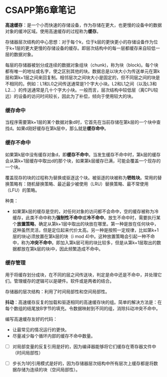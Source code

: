 # CSAPP第6章笔记

**高速缓存**：是一个小而快速的存储设备，作为存储在更大，也更慢的设备中的数据对象的缓冲区域。使用高速缓存的过程称为**缓存**。

存储器层次结构的中心思想：对于每个k，位于k层的更快更小的存储设备作为位于k+1层的更大更慢的存储设备的缓存。即层次结构中的每一层都缓存来自较低一层的数据对象。

每层的存储器被划分成连续的数据对象组块（chunk)，称为块（block)。每个块都有唯一的地址或名字，使之区别其他的块。数据总是以块大小为传送单元在第k层和第k+1层之间来回复制。相邻层次之间块大小是固定的，但不同层之间的块是不相同的。例如：L1和L0之间传送通常是1个字大小块。L2和L1之间（以及L3和L2…）的传送通常是几十个字大小块。一般而言，层次结构中较低层（离CPU较远）的设备的访问时间较长，因此为了补偿，倾向于使用较大的块。

### 缓存命中

当程序需要第k+1层的某个数据对象d时，它首先在当前存储在第k层的一个块中查找d。如果d刚好缓存在第k层中，那么就是**缓存命中**。

### 缓存不命中

如果第k层中没有缓存对象d，即**缓存不命中**。当发生缓存不命中时，第k层的缓存会从第k+1层缓存中取出d的那个块，如果第k层缓存已满，可能会覆盖一个现存的一个块。

覆盖现存的块的过程称为替换或驱逐这个块。被驱逐的块被称为**牺牲块**。常用的替换策略有：随机替换策略、最近最少被使用（LRU）替换策略、最不常使用（LFU）的策略。

种类：

- 如果第k层的缓存是空的，对任何对象的访问都不会命中，空的缓存被称为冷缓存，此类不命中称为**强制性不命中**或**冷不命中**。放生不命中时，需要执行某个**放置策略**，确定从第k+1层中取出的块放在哪里。第一种是放在任何块中，这种虽然灵活，但是定位起来代价太高。另一种是按照一定规律，比如第k+1层的块i必须放置在第k层的块（i mod 4)中。这种放置策略会引起一种不命中，称为**冲突不命中**。即加入第k层可用的块比较多，但是从第k+1层取出的数据都放在第k层的块i中，因此频繁造成不命中。

### 缓存管理

用于将缓存划分成块，在不同的层之间传送块，判定是命中还是不命中，并处理它们。管理缓存的逻辑可以是硬件。软件或是两者的结合。



存储器的层次结构：利用了时间局部性和空间局部性。



**抖动**：高速缓存反复的加载和驱逐相同的高速缓存块的组。简单的解决方法是：在每个数组的结尾放B字节的填充。令数据映射到不同的组，消除抖动冲突不命中。



编写高速缓存友好的代码：

- 让最常见的情况运行的更快。
- 尽量减少每个循环内部的缓存不命中数量。

- [ ] 对局部变量的反复引用是好的，因为编译器能够将它们缓存在寄存器文件中（时间局部性）
- [ ] 步长为1的引用模式是好的，因为存储器层次结构中所有层次上缓存都是将数据存储为连续的块（空间局部性）。

